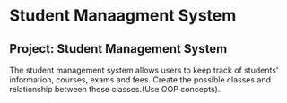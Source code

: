 # Student Manaagment System

## Project: Student Management System

The student management system allows users to keep track of students' information, courses, exams and fees.
Create the possible classes and relationship between these classes.(Use OOP concepts).
